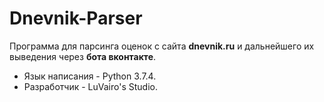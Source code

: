 # Dnevnik-Parser
Программа для парсинга оценок с сайта **dnevnik.ru** и дальнейшего их выведения через **бота вконтакте**.
* Язык написания - Python 3.7.4.
* Разработчик - LuVairo's Studio.
